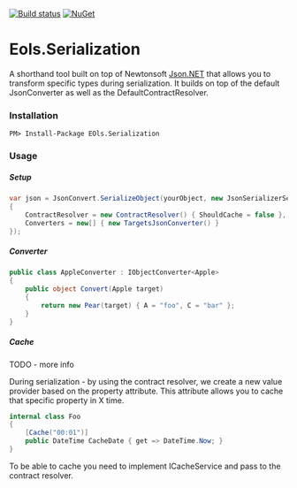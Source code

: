 [![Build status](https://ci.appveyor.com/api/projects/status/0o92jsl3gutgi2lu?svg=true)](https://ci.appveyor.com/project/lillheaton/eols-serialization)
[![NuGet](https://img.shields.io/nuget/v/EOls.Serialization.svg)](https://www.nuget.org/packages/EOls.Serialization/)


# Eols.Serialization
A shorthand tool built on top of Newtonsoft [Json.NET](https://www.newtonsoft.com/json) that allows you to transform specific types during serialization. 
It builds on top of the default JsonConverter as well as the DefaultContractResolver.

### Installation
    PM> Install-Package EOls.Serialization

### Usage

##### Setup
```C#
var json = JsonConvert.SerializeObject(yourObject, new JsonSerializerSettings
{
    ContractResolver = new ContractResolver() { ShouldCache = false },
    Converters = new[] { new TargetsJsonConverter() }
});

```

##### Converter
```C#
public class AppleConverter : IObjectConverter<Apple>
{
    public object Convert(Apple target)
    {
        return new Pear(target) { A = "foo", C = "bar" };
    }
}

```

##### Cache
TODO - more info

During serialization - by using the contract resolver, we create a new value provider based on the property attribute.
This attribute allows you to cache that specific property in X time.

```C#
internal class Foo
{
    [Cache("00:01")]    
    public DateTime CacheDate { get => DateTime.Now; }
}

```

To be able to cache you need to implement ICacheService and pass to the contract resolver.
